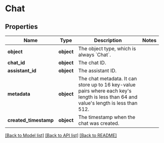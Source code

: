 # Chat

## Properties
Name | Type | Description | Notes
------------ | ------------- | ------------- | -------------
**object** | **object** | The object type, which is always &#x60;Chat&#x60;. | 
**chat_id** | **object** | The chat ID. | 
**assistant_id** | **object** | The assistant ID. | 
**metadata** | **object** | The chat metadata. It can store up to 16 key-value pairs where each key&#x27;s length is less than 64 and value&#x27;s length is less than 512. | 
**created_timestamp** | **object** | The timestamp when the chat was created. | 

[[Back to Model list]](../README.md#documentation-for-models) [[Back to API list]](../README.md#documentation-for-api-endpoints) [[Back to README]](../README.md)

